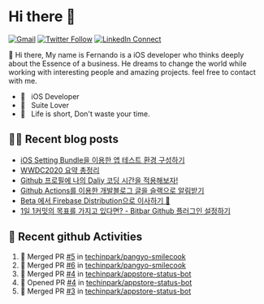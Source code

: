 

# Hi there :wave: 

[![Gmail](https://img.shields.io/badge/%20-Send%20Mail-black?color=14171A&labelColor=ef5350&logo=gmail&logoColor=ffffff)](mailto:fernando@kakao.com?subject=From%20GitHub&cc=fernando@kakao.com&body=Hi,%20there.%20Found%20you%20from%20GitHub.)
[![Twitter Follow](https://img.shields.io/badge/dynamic/json.svg?color=14171A&labelColor=37474f&logo=twitter&logoColor=4fc3f7&label=&query=%24[0].followers_count&url=https%3A%2F%2Fcdn.syndication.twimg.com%2Fwidgets%2Ffollowbutton%2Finfo.json%3Fscreen_names%3Dtechinpark&suffix=%20Followers)](https://twitter.com/techinpark)
[![LinkedIn Connect](https://img.shields.io/badge/%20-Connect-black?color=14171A&labelColor=212121&logo=linkedin&logoColor=ffffff)](https://www.linkedin.com/in/techin-park-10b00732/)



:wave: Hi there, My name is Fernando is a iOS developer who thinks deeply about the Essence of a business. He dreams to change the world while working with interesting people and amazing projects. feel free to contact with me. 

- 📱 &nbsp; iOS Developer
- 👔 &nbsp; Suite Lover 
- 🚀 &nbsp; Life is short, Don't waste your time.

## ✍🏻  Recent blog posts
- [iOS Setting Bundle을 이용한 앱 테스트 환경 구성하기](https://fernando.kr/ios/2020-07-29-ios-setting-bundle/)
- [WWDC2020 요약 총정리](https://fernando.kr/ios/2020-06-23-wwdc-report/)
- [Github 프로필에 나의 Daliy 코딩 시간을 적용해보자!](https://fernando.kr/develop/2020-05-02-github-gist-posting/)
- [Github Actions를 이용한 개발블로그 글을 슬랙으로 알림받기](https://fernando.kr/develop/2020-04-26-develop-slack-bot/)
- [Beta 에서 Firebase Distribution으로 이사하기 🚀](https://fernando.kr/ios/2020-04-10-migrate-firebase-distribution/)
- [1일 1커밋의 목표를 가지고 있다면? - Bitbar Github 플러그인 설정하기](https://fernando.kr/develop/2020-01-11-github-contributions/)

## 🚀  Recent github Activities
<!--START_SECTION:activity-->
1. 🎉 Merged PR [#5](https://github.com/techinpark/pangyo-smilecook/pull/5) in [techinpark/pangyo-smilecook](https://github.com/techinpark/pangyo-smilecook)
2. 🎉 Merged PR [#6](https://github.com/techinpark/pangyo-smilecook/pull/6) in [techinpark/pangyo-smilecook](https://github.com/techinpark/pangyo-smilecook)
3. 🎉 Merged PR [#4](https://github.com/techinpark/appstore-status-bot/pull/4) in [techinpark/appstore-status-bot](https://github.com/techinpark/appstore-status-bot)
4. 💪 Opened PR [#4](https://github.com/techinpark/appstore-status-bot/pull/4) in [techinpark/appstore-status-bot](https://github.com/techinpark/appstore-status-bot)
5. 🎉 Merged PR [#3](https://github.com/techinpark/appstore-status-bot/pull/3) in [techinpark/appstore-status-bot](https://github.com/techinpark/appstore-status-bot)
<!--END_SECTION:activity-->
